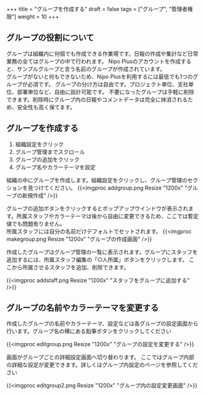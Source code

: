 +++
title = "グループを作成する"
draft = false
tags = ["グループ", "管理者権限"]
weight = 10
+++

## グループの役割について

グループは組織内に何個でも作成できる作業場です。日報の作成や集計など日常業務の全てはグループの中で行われます。
Nipo Plusのアカウントを作成すると、サンプルグループと言う名前のグループが作成されています。  
グループがないと何もできないため、Nipo Plusを利用するには最低でも1つのグループが必須です。
グループの分け方は自由です。プロジェクト単位、支社単位、部署単位など、自由に設計可能です。
不要になったグループは手軽に削除できます。削除時にグループ内の日報やコメントデータは完全に抹消されるため、安全性も高く保てます。

## グループを作成する

1. 組織設定をクリック
1. グループ管理までスクロール
1. グループの追加をクリック
1. グループ名やカラーテーマを設定

組織の中にグループを作成します。組織設定をクリックし、グループ管理のセクションを見つけてください。
{{<imgproc addgroup.png Resize "1200x" "グループの新規作成" />}}

グループの追加ボタンをクリックするとポップアップウインドウが表示されます。所属スタッフやカラーテーマは後から自由に変更できるため、ここでは暫定値でも問題有りません。  
所属スタッフには自分の名前だけデフォルトでセットされます。
{{<imgproc makegroup.png Resize "1200x" "グループの作成画面" />}}

作成したグループはグループ管理の一覧に表示されます。グループにスタッフを追加するには、所属スタッフ編集の「○人所属」ボタンをクリックします。
ここから所属させるスタッフを追加、削除できます。

{{<imgproc addstaff.png Resize "1200x" "スタッフをグループに追加する" />}}

## グループの名前やカラーテーマを変更する

作成したグループの名前やカラーテーマ、設定などは各グループの設定画面から行います。グループ名の横にある鉛筆ボタンをクリックしてください

{{<imgproc editgroup.png Resize "1200x" "グループの設定を変更する" />}}

画面がグループごとの詳細設定画面へ切り替わります。
ここではグループ内部の詳細な設定が変更できます。詳しくはグループ内設定のページを参照してください

{{<imgproc editgroup2.png Resize "1200x" "グループ内の設定変更画面" />}}
